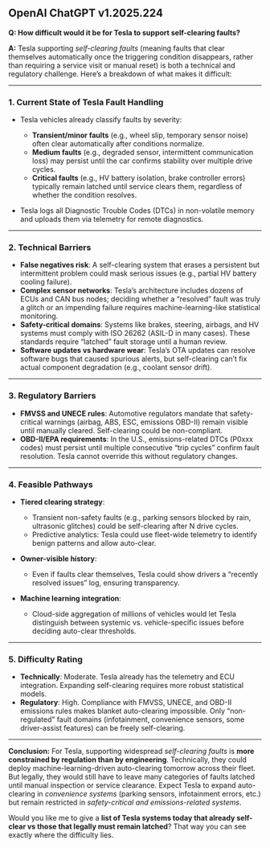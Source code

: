 ## OpenAI ChatGPT v1.2025.224 

**Q: How difficult would it be for Tesla to support self-clearing faults?**

**A:** Tesla supporting *self-clearing faults* (meaning faults that clear themselves automatically once the triggering condition disappears, rather than requiring a service visit or manual reset) is both a technical and regulatory challenge. Here’s a breakdown of what makes it difficult:

---

### 1. **Current State of Tesla Fault Handling**

* Tesla vehicles already classify faults by severity:

  * **Transient/minor faults** (e.g., wheel slip, temporary sensor noise) often clear automatically after conditions normalize.
  * **Medium faults** (e.g., degraded sensor, intermittent communication loss) may persist until the car confirms stability over multiple drive cycles.
  * **Critical faults** (e.g., HV battery isolation, brake controller errors) typically remain latched until service clears them, regardless of whether the condition resolves.
* Tesla logs all Diagnostic Trouble Codes (DTCs) in non-volatile memory and uploads them via telemetry for remote diagnostics.

---

### 2. **Technical Barriers**

* **False negatives risk**: A self-clearing system that erases a persistent but intermittent problem could mask serious issues (e.g., partial HV battery cooling failure).
* **Complex sensor networks**: Tesla’s architecture includes dozens of ECUs and CAN bus nodes; deciding whether a “resolved” fault was truly a glitch or an impending failure requires machine-learning-like statistical monitoring.
* **Safety-critical domains**: Systems like brakes, steering, airbags, and HV systems must comply with ISO 26262 (ASIL-D in many cases). These standards require “latched” fault storage until a human review.
* **Software updates vs hardware wear**: Tesla’s OTA updates can resolve software bugs that caused spurious alerts, but self-clearing can’t fix actual component degradation (e.g., coolant sensor drift).

---

### 3. **Regulatory Barriers**

* **FMVSS and UNECE rules**: Automotive regulators mandate that safety-critical warnings (airbag, ABS, ESC, emissions OBD-II) remain visible until manually cleared. Self-clearing could be non-compliant.
* **OBD-II/EPA requirements**: In the U.S., emissions-related DTCs (P0xxx codes) must persist until multiple consecutive “trip cycles” confirm fault resolution. Tesla cannot override this without regulatory changes.

---

### 4. **Feasible Pathways**

* **Tiered clearing strategy**:

  * Transient non-safety faults (e.g., parking sensors blocked by rain, ultrasonic glitches) could be self-clearing after N drive cycles.
  * Predictive analytics: Tesla could use fleet-wide telemetry to identify benign patterns and allow auto-clear.
* **Owner-visible history**:

  * Even if faults clear themselves, Tesla could show drivers a “recently resolved issues” log, ensuring transparency.
* **Machine learning integration**:

  * Cloud-side aggregation of millions of vehicles would let Tesla distinguish between systemic vs. vehicle-specific issues before deciding auto-clear thresholds.

---

### 5. **Difficulty Rating**

* **Technically**: Moderate. Tesla already has the telemetry and ECU integration. Expanding self-clearing requires more robust statistical models.
* **Regulatory**: High. Compliance with FMVSS, UNECE, and OBD-II emissions rules makes blanket auto-clearing impossible. Only “non-regulated” fault domains (infotainment, convenience sensors, some driver-assist features) can be freely self-clearing.

---

**Conclusion:**
For Tesla, supporting widespread *self-clearing faults* is **more constrained by regulation than by engineering**. Technically, they could deploy machine-learning-driven auto-clearing tomorrow across their fleet. But legally, they would still have to leave many categories of faults latched until manual inspection or service clearance. Expect Tesla to expand auto-clearing in *convenience systems* (parking sensors, infotainment errors, etc.) but remain restricted in *safety-critical and emissions-related systems*.

Would you like me to give a **list of Tesla systems today that already self-clear vs those that legally must remain latched**? That way you can see exactly where the difficulty lies.
